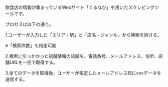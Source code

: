 飲食店の情報が集まっているWebサイト「ぐるなび」を用いたスクレピングツールです。

プロセスは以下の通り。

1.ユーザーが入力した「エリア・駅」と「店名・ジャンル」から検索を掛ける。

※「検索件数」も指定可能

2.検索に引っかかった店舗情報の店舗名、電話番号、メールアドレス、住所、店舗URLを一括で取得する。

3.全てのデータを取得後、ユーザーが指定したメールアドレス宛にcsvデータを送信する。
